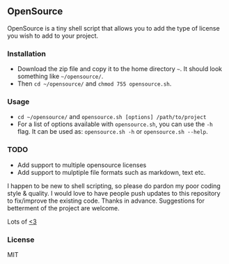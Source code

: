 ## OpenSource

OpenSource is a tiny shell script that allows you to add the type of license you wish to add to your project.

### Installation

- Download the zip file and copy it to the home directory `~`. It should look
something like `~/opensource/`.
- Then `cd ~/opensource/` and `chmod 755 opensource.sh`.

### Usage
- `cd ~/opensource/` and `opensource.sh [options] /path/to/project`
- For a list of options available with `opensource.sh`, you can use the `-h` flag.
It can be used as: `opensource.sh -h` or `opensource.sh --help`.


### TODO

- Add support to multiple opensource licenses
- Add support to mulptiple file formats such as markdown, text etc.

I happen to be new to shell scripting, so please do pardon my poor coding style & quality. I would love to have people push updates to this repository to fix/improve the existing code. Thanks in advance. Suggestions for betterment of the project are welcome.

Lots of [<3](http://twitter.com/arrowgunz)


### License

MIT